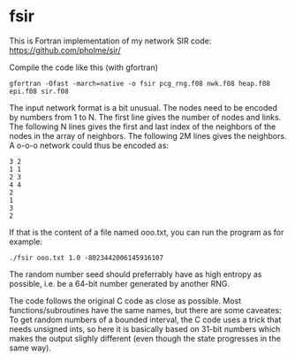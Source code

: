 # fsir
This is Fortran implementation of my network SIR code: https://github.com/pholme/sir/

Compile the code like this (with gfortran)

```
gfortran -Ofast -march=native -o fsir pcg_rng.f08 nwk.f08 heap.f08 epi.f08 sir.f08
```

The input network format is a bit unusual. The nodes need to be encoded by numbers from 1 to N. The first line gives the number of nodes and links. The following N lines gives the first and last index of the neighbors of the nodes in the array of neighbors. The following 2M lines gives the neighbors. A o-o-o network could thus be encoded as:

```
3 2
1 1  
2 3  
4 4  
2  
1  
3  
2
```

If that is the content of a file named ooo.txt, you can run the program as for example:

```
./fsir ooo.txt 1.0 -8023442006145916107
```

The random number seed should preferrably have as high entropy as possible, i.e. be a 64-bit number generated by another RNG.

The code follows the original C code as close as possible. Most functions/subroutines have the same names, but there are some caveates: To get random numbers of a bounded interval, the C code uses a trick that needs unsigned ints, so here it is basically based on 31-bit numbers which makes the output slighly different (even though the state progresses in the same way).
